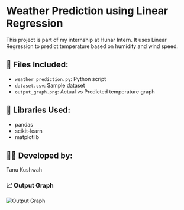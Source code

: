 # Weather Prediction using Linear Regression

This project is part of my internship at Hunar Intern. It uses Linear Regression to predict temperature based on humidity and wind speed.

## 📂 Files Included:
- `weather_prediction.py`: Python script
- `dataset.csv`: Sample dataset
- `output_graph.png`: Actual vs Predicted temperature graph

## 🔧 Libraries Used:
- pandas
- scikit-learn
- matplotlib

## 👩‍💻 Developed by:
Tanu Kushwah  

### 📈 Output Graph

![Output Graph](https://i.imgur.com/5zBI9tb.png)
